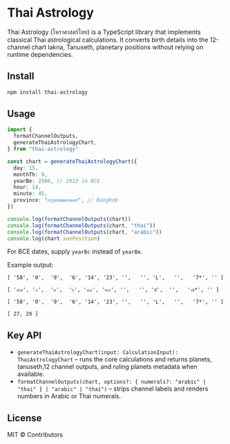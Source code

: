# Thai Astrology

Thai Astrology (โหราศาสตร์ไทย) is a TypeScript library that implements classical Thai astrological calculations. It converts birth details into the 12-channel chart lakna, Tanuseth, planetary positions without relying on runtime dependencies.

## Install

```bash
npm install thai-astrology
```

## Usage

```ts
import {
  formatChannelOutputs,
  generateThaiAstrologyChart,
} from "thai-astrology"

const chart = generateThaiAstrologyChart({
  day: 15,
  monthTh: 9,
  yearBe: 2566, // 2023 in BCE 
  hour: 14,
  minute: 45,
  province: "กรุงเทพมหานคร", // Bangkok
})

console.log(formatChannelOutputs(chart))
console.log(formatChannelOutputs(chart, "thai"))
console.log(formatChannelOutputs(chart, "arabic"))
console.log(chart.sunPosition) 
```

For BCE dates, supply `yearBc` instead of `yearBe`. 

Example output:

```text
[ '58', '0',  '9',  '6', '14', '23', '',   '', 'L',   '',   '7*', '' ]

[ '๕๘', '๐',  '๙',  '๖', '๑๔', '๒๓', '',   '', 'ลั',  '',   '๗*', '' ]

[ '58', '0',  '9',  '6', '14', '23', '',   '', 'L',   '',   '7*', '' ]

[ 27, 29 ]
```

## Key API

- `generateThaiAstrologyChart(input: CalculationInput): ThaiAstrologyChart` – runs the core calculations and returns planets, tanuseth,12 channel outputs, and ruling planets metadata when available.
- `formatChannelOutputs(chart, options?: { numerals?: "arabic" | "thai" } | "arabic" | "thai")` – strips channel labels and renders numbers in Arabic or Thai numerals.

## License

MIT © Contributors
